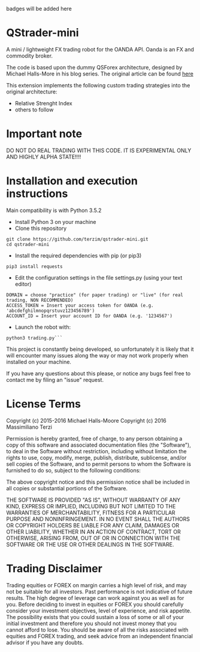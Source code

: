 badges will be added here

# QStrader-mini

A mini / lightweight FX trading robot for the OANDA API. Oanda is an FX and commodity broker.

The code is based upon the dummy QSForex architecture, designed by Michael Halls-More in his blog series. The original article can be found  [here](https://www.quantstart.com/articles/Forex-Trading-Diary-1-Automated-Forex-Trading-with-the-OANDA-API)

This extension implements the following custom trading strategies into the original architecture:

* Relative Strenght Index
* others to follow

# Important note 

DO NOT DO REAL TRADING WITH THIS CODE. IT IS EXPERIMENTAL ONLY AND HIGHLY ALPHA STATE!!!!

# Installation and execution instructions

Main compatibility is with Python 3.5.2

* Install Python 3 on your machine
* Clone this repository

```
git clone https://github.com/terzim/qstrader-mini.git
cd qstrader-mini
```

* Install the required dependencies with pip (or pip3)

```
pip3 install requests
```

* Edit the configuration settings in the file settings.py (using your text editor)
```
DOMAIN = choose "practice" (for paper trading) or "live" (for real trading, NON RECOMMENDED)
ACCESS_TOKEN = Insert your access token for OANDA (e.g. 'abcdefghilmnopqrstuvz123456789')
ACCOUNT_ID = Insert your account ID for OANDA (e.g. '1234567')
```

* Launch the robot with: 

```
python3 trading.py```
```

This project is constantly being developed, so unfortunately it is likely that it will encounter many issues along the way or may not work properly when installed on your machine.

If you have any questions about this please, or notice any bugs feel free to contact me by filing an "issue" request.

# License Terms

Copyright (c) 2015-2016 Michael Halls-Moore
Copyright (c) 2016 Massimiliano Terzi

Permission is hereby granted, free of charge, to any person obtaining a copy of this software and associated documentation files (the "Software"), to deal in the Software without restriction, including without limitation the rights to use, copy, modify, merge, publish, distribute, sublicense, and/or sell copies of the Software, and to permit persons to whom the Software is furnished to do so, subject to the following conditions:

The above copyright notice and this permission notice shall be included in all copies or substantial portions of the Software.

THE SOFTWARE IS PROVIDED "AS IS", WITHOUT WARRANTY OF ANY KIND, EXPRESS OR IMPLIED, INCLUDING BUT NOT LIMITED TO THE WARRANTIES OF MERCHANTABILITY, FITNESS FOR A PARTICULAR PURPOSE AND NONINFRINGEMENT. IN NO EVENT SHALL THE AUTHORS OR COPYRIGHT HOLDERS BE LIABLE FOR ANY CLAIM, DAMAGES OR OTHER LIABILITY, WHETHER IN AN ACTION OF CONTRACT, TORT OR OTHERWISE, ARISING FROM, OUT OF OR IN CONNECTION WITH THE SOFTWARE OR THE USE OR OTHER DEALINGS IN THE SOFTWARE.

# Trading Disclaimer

Trading equities or FOREX on margin carries a high level of risk, and may not be suitable for all investors. Past performance is not indicative of future results. The high degree of leverage can work against you as well as for you. Before deciding to invest in equities or FOREX you should carefully consider your investment objectives, level of experience, and risk appetite. The possibility exists that you could sustain a loss of some or all of your initial investment and therefore you should not invest money that you cannot afford to lose. You should be aware of all the risks associated with equities and FOREX trading, and seek advice from an independent financial advisor if you have any doubts.

